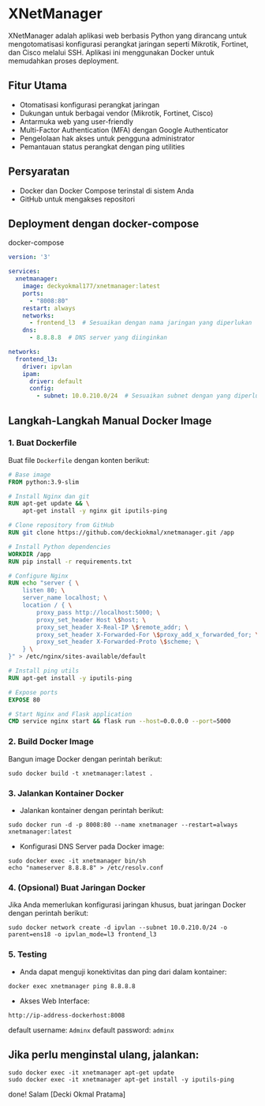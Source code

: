 # XNetManager

XNetManager adalah aplikasi web berbasis Python yang dirancang untuk mengotomatisasi konfigurasi perangkat jaringan seperti Mikrotik, Fortinet, dan Cisco melalui SSH. Aplikasi ini menggunakan Docker untuk memudahkan proses deployment.

## Fitur Utama
- Otomatisasi konfigurasi perangkat jaringan
- Dukungan untuk berbagai vendor (Mikrotik, Fortinet, Cisco)
- Antarmuka web yang user-friendly
- Multi-Factor Authentication (MFA) dengan Google Authenticator
- Pengelolaan hak akses untuk pengguna administrator
- Pemantauan status perangkat dengan ping utilities

## Persyaratan
- Docker dan Docker Compose terinstal di sistem Anda
- GitHub untuk mengakses repositori

## Deployment dengan docker-compose
docker-compose
```docker-compose.yml
version: '3'

services:
  xnetmanager:
    image: deckyokmal177/xnetmanager:latest
    ports:
      - "8008:80"
    restart: always
    networks:
      - frontend_l3  # Sesuaikan dengan nama jaringan yang diperlukan
    dns:
      - 8.8.8.8  # DNS server yang diinginkan

networks:
  frontend_l3:
    driver: ipvlan
    ipam:
      driver: default
      config:
        - subnet: 10.0.210.0/24  # Sesuaikan subnet dengan yang diperlukan, jika perlu
```

## Langkah-Langkah Manual Docker Image

### 1. Buat Dockerfile
Buat file `Dockerfile` dengan konten berikut:

```dockerfile
# Base image
FROM python:3.9-slim

# Install Nginx dan git
RUN apt-get update && \
    apt-get install -y nginx git iputils-ping

# Clone repository from GitHub
RUN git clone https://github.com/deckiokmal/xnetmanager.git /app

# Install Python dependencies
WORKDIR /app
RUN pip install -r requirements.txt

# Configure Nginx
RUN echo "server { \
    listen 80; \
    server_name localhost; \
    location / { \
        proxy_pass http://localhost:5000; \
        proxy_set_header Host \$host; \
        proxy_set_header X-Real-IP \$remote_addr; \
        proxy_set_header X-Forwarded-For \$proxy_add_x_forwarded_for; \
        proxy_set_header X-Forwarded-Proto \$scheme; \
    } \
}" > /etc/nginx/sites-available/default

# Install ping utils
RUN apt-get install -y iputils-ping

# Expose ports
EXPOSE 80

# Start Nginx and Flask application
CMD service nginx start && flask run --host=0.0.0.0 --port=5000
```

### 2. Build Docker Image
Bangun image Docker dengan perintah berikut:
```docker build
sudo docker build -t xnetmanager:latest .
```

### 3. Jalankan Kontainer Docker
- Jalankan kontainer dengan perintah berikut:
```docker run
sudo docker run -d -p 8008:80 --name xnetmanager --restart=always xnetmanager:latest
```

- Konfigurasi DNS Server pada Docker image:
```DNS
sudo docker exec -it xnetmanager bin/sh
echo "nameserver 8.8.8.8" > /etc/resolv.conf
```

### 4. (Opsional) Buat Jaringan Docker
Jika Anda memerlukan konfigurasi jaringan khusus, buat jaringan Docker dengan perintah berikut:
```docker network
sudo docker network create -d ipvlan --subnet 10.0.210.0/24 -o parent=ens18 -o ipvlan_mode=l3 frontend_l3
```

### 5. Testing
- Anda dapat menguji konektivitas dan ping dari dalam kontainer:
```docker ping
docker exec xnetmanager ping 8.8.8.8
```
- Akses Web Interface:
```web access
http://ip-address-dockerhost:8008
```
default username: `Adminx`
default password: `adminx`

## Jika perlu menginstal ulang, jalankan:
```
sudo docker exec -it xnetmanager apt-get update
sudo docker exec -it xnetmanager apt-get install -y iputils-ping
```

done!
Salam [Decki Okmal Pratama]
